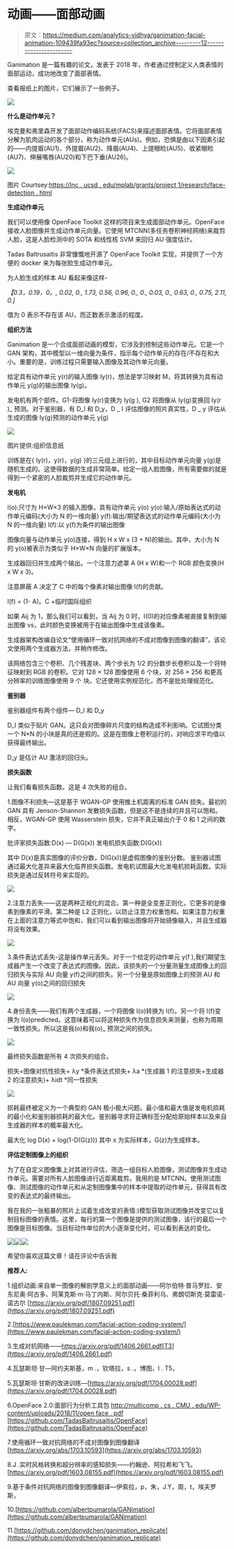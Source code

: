 # 动画——面部动画

> 原文：<https://medium.com/analytics-vidhya/ganimation-facial-animation-109439fa93ec?source=collection_archive---------12----------------------->

Ganimation 是一篇有趣的论文，发表于 2018 年，作者通过控制定义人类表情的面部运动，成功地改变了面部表情。

查看报纸上的图片，它们展示了一些例子。

![](img/f625fac7f5d7cd8e17b9a2fd84295a84.png)

**什么是动作单元？**

埃克曼和弗里森开发了面部动作编码系统(FACS)来描述面部表情。它将面部表情分解为肌肉运动的各个部分，称为动作单元(AUs)。例如，恐惧是由以下因素引起的——内提眉(AU1)、外提眉(AU2)、降眉(AU4)、上提眼睑(AU5)、收紧眼睑(AU7)、伸展嘴唇(AU20)和下巴下垂(AU26)。

![](img/74cf7ed806693c54a44e817f7a480781.png)

图片 Courtsey:[https://Inc . ucsd . edu/mplab/grants/project 1/research/face-detection . html](https://inc.ucsd.edu/mplab/grants/project1/research/face-detection.html)

**生成动作单元**

我们可以使用像 OpenFace Toolkit 这样的项目来生成面部动作单元。OpenFace 接收人脸图像并生成动作单元向量。它使用 MTCNN(多任务卷积神经网络)来裁剪人脸，这是人脸检测中的 SOTA 和线性核 SVM 来回归 AU 强度估计。

Tadas Baltrusaitis 非常慷慨地开源了 OpenFace Toolkit 实现，并提供了一个方便的 docker 来为每张脸生成动作单元。

为人脸生成的样本 AU 看起来像这样-

*【0.3，0.19，0。, 0.02, 0., 1.73, 0.56, 0.96, 0., 0., 0.03, 0., 0.63, 0., 0.75, 2.11, 0.]*

值为 0 表示不存在该 AU，而正数表示激活的程度。

**组织方法**

Ganimation 是一个合成面部动画的模型，它涉及到控制这些动作单元。它是一个 GAN 架构，其中模型以一维向量为条件，指示每个动作单元的存在/不存在和大小。重要的是，训练过程只需要输入图像及其动作单元向量。

给定具有动作单元 y(r)的输入图像 Iy(r)，想法是学习映射 M，将其转换为具有动作单元 y(g)的输出图像 Iy(g)。

发电机有两个部件。G1-将图像 Iy(r)变换为 Iy(g ), G2 将图像从 Iy(g)变换回 Iy(r )_ 预测。对于鉴别器，有 D_I 和 D_y，D _ I 评估图像的照片真实性，D _ y 评估从生成的图像 Iy(g)预测的动作单元 y(g)

![](img/2adb37a62910bb2310ad72171d7addf2.png)

图片提供:组织信息纸

训练是在{ Iy(r)，y(r)，y(g) }的三元组上进行的，其中目标动作单元向量 y(g)是随机生成的。这使得数据的生成非常简单。给定一组人脸图像，所有需要做的就是得到一个紧密的人脸裁剪并生成它的动作单元。

**发电机**

I(o):尺寸为 H×W×3 的输入图像，具有动作单元 y(o)
y(o):输入/原始表达式的动作单元编码(大小为 N 的一维向量)
y(f):输出/期望表达式的动作单元编码(大小为 N 的一维向量)
I(f):以 y(f)为条件的输出图像

图像向量与动作单元 y(o)连接，得到 H x W x (3 + N)的输出。其中，大小为 N 的 y(o)被表示为类似于 H×W×N 向量的扩展版本。

生成器回归并生成两个输出。一个注意力遮罩 A (H x W)和一个 RGB 颜色变换(H x W x 3)。

注意屏蔽 A 决定了 C 中的每个像素对输出图像 I(f)的贡献。

I(f) = (1- A)。C +临时国际组织

如果 Aij 为 1，那么我们可以看到，当 Aij 为 0 时，I(0)的对应像素被直接复制到输出图像 vs，此时颜色变换被用于在输出图像中生成该像素。

生成器架构改编自论文“使用循环一致对抗网络的不成对图像到图像的翻译”，该论文使用两个生成器方法，并稍作修改。

该网络包含三个卷积、几个残差块、两个步长为 1/2 的分数步长卷积以及一个将特征映射到 RGB 的卷积。它对 128 × 128 图像使用 6 个块，对 256 × 256 和更高分辨率的训练图像使用 9 个
块。它还使用实例规范化，而不是批处理规范化。

**鉴别器**

鉴别器组件有两个组件— D_I 和 D_y

D_I 类似于贴片 GAN。这只会对图像碎片尺度的结构造成不利影响。它试图分类一个 N×N 的小块是真的还是假的。这是在图像上卷积运行的，对响应求平均值以获得最终输出。

D_y 是估计 AU 激活的回归头。

**损失函数**

让我们看看损失函数。这是 4 次失败的组合。

1.图像不利损失—这是基于 WGAN-GP 使用推土机距离的标准 GAN 损失。最初的 GAN 具有 Jenson-Shannon 发散损失函数，但是这不是连续的并且可以饱和。相反，WGAN-GP 使用 Wasserstein 损失，它并不真正输出介于 0 和 1 之间的数字。

批评家损失函数:D(x) — D(G(x))
发电机损失函数:D(G(x))

其中 D(x)是真实图像的评价分数，D(G(x))是虚假图像的鉴别分数。
鉴别器试图通过最大化差异来最大化临界损失函数。发电机试图最大化发电机损耗函数。实际损失是通过反转符号来实现的。

![](img/561515ab8c8a89c7fa52f88755ca00a3.png)

2.注意力丢失——这是两种正规化的混合。第一种是全变差正则化，它更多的是像素到像素的平滑。第二种是 L2 正则化，以防止注意力权重饱和。如果注意力权重在上面的注意力等式中饱和，我们可以看到输出图像将开始镜像输入，并且生成器将没有效果。

![](img/74bf3e3826a3f347c97da1c99fc81230.png)

3.条件表达式丢失-这是操作单元丢失。对于一个给定的动作单元 y(f ),我们期望生成器产生一个改变了表达式的图像。因此，该损失的一个分量测量生成图像上的回归损失与实际 AU 向量 y(f)之间的损失。另一个分量是原始图像上的预测 AU 和 AU 向量 y(o)之间的回归损失

![](img/f708f4b10806fb5c914037c45b42ba9f.png)

4.身份丢失——我们有两个生成器，一个将图像 I(o)转换为 I(f)。另一个将 I(f)变换为 I(o)predicted。这意味着可以将这种损失作为信息损失来测量，也称为周期一致性损失。所以这是我(o)和我(o)_ 预测之间的损失。

![](img/32168d7535167c681ad2160211fb2b10.png)

最终损失函数是所有 4 次损失的组合。

损失=图像对抗性损失+ λy *条件表达式损失+ λa *(生成器 1 的注意损失+生成器 2 的注意损失)+ λidt *同一性损失

![](img/05c6ada714dbd71c70d2ae40b226c22d.png)

损耗最终被定义为一个典型的 GAN 极小极大问题。最小值和最大值是发电机损耗的最小化和鉴别器损耗的最大化。鉴别器寻求将正确标签分配给原始样本以及来自生成器的样本的概率最大化。

最大化 log D(x) + log(1-D(G(z)))
其中 x 为实际样本，G(z)为生成样本。

**评估定制图像上的组织**

为了在自定义图像集上对其进行评估，筛选一组目标人脸图像，测试图像并生成动作单元。需要对所有人脸图像进行近距离裁剪。我用的是 MTCNN。使用测试图像、测试图像的动作单元和从定制图像集中的样本中提取的动作单元，获得具有改变的表达式的最终输出。

我在我的一张粗暴的照片上试着生成改变的表情:)模型获取测试图像并改变它以复制目标图像的表情。这里，每行的第一个图像是提供的测试图像，该行的最后一个图像是目标图像。当目标动作单位的大小逐渐变化时，可以看到表达的变化。

![](img/0077a0891c077fb2d84643659222bdfe.png)![](img/1cfa2ffdd655cc99641eb7dd11bfea59.png)![](img/dac6d5ab6921e098d3f693c244753917.png)

希望你喜欢这篇文章！请在评论中告诉我

**推荐人:**

1.组织动画:来自单一图像的解剖学意义上的面部动画——阿尔伯特·普马罗拉、安东尼奥·阿古多、阿莱克斯·m·马丁内斯、阿尔贝托·桑菲利乌、弗朗切斯克·莫雷诺-诺古尔
[https://arxiv.org/pdf/1807.09251.pdf](https://arxiv.org/pdf/1807.09251.pdf)

2.[https://www.paulekman.com/facial-action-coding-system/](https://www.paulekman.com/facial-action-coding-system/)

3.生成对抗网络——https://arxiv.org/pdf/1406.2661.pdf[T3](https://arxiv.org/pdf/1406.2661.pdf)

4.瓦瑟斯坦·甘—阿约夫斯基，m .，钦塔拉，s .，博图，l .
T5，

5.瓦瑟斯坦·甘斯的改进训练—[https://arxiv.org/pdf/1704.00028.pdf](https://arxiv.org/pdf/1704.00028.pdf)

6.OpenFace 2.0:面部行为分析工具包
[http://multicomp . cs . CMU . edu/WP-content/uploads/2018/11/open face . pdf](http://multicomp.cs.cmu.edu/wp-content/uploads/2018/11/OpenFace.pdf)
[https://github.com/TadasBaltrusaitis/OpenFace](https://github.com/TadasBaltrusaitis/OpenFace)

7.使用循环一致对抗网络的不成对图像到图像翻译
[https://arxiv.org/abs/1703.10593](https://arxiv.org/abs/1703.10593)

8.J .实时风格转换和超分辨率的感知损失——约翰逊、阿拉希和飞飞。
[https://arxiv.org/pdf/1603.08155.pdf](https://arxiv.org/pdf/1603.08155.pdf)

9.基于条件对抗网络的图像到图像翻译—伊索拉，p，朱，J.Y，周，t，埃夫罗斯，

10.[https://github.com/albertpumarola/GANimation](https://github.com/albertpumarola/GANimation)

11.[https://github.com/donydchen/ganimation_replicate](https://github.com/donydchen/ganimation_replicate)
